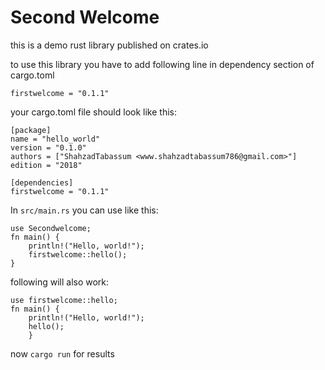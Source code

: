 # Second Welcome
this is a demo rust library published on crates.io

to use this library you have to add following line in dependency section of cargo.toml

`firstwelcome = "0.1.1"`

your cargo.toml file should look like this:
```
[package]
name = "hello_world"
version = "0.1.0"
authors = ["ShahzadTabassum <www.shahzadtabassum786@gmail.com>"]
edition = "2018"

[dependencies]
firstwelcome = "0.1.1"
```

In `src/main.rs` you can use like this:

```
use Secondwelcome;
fn main() {
    println!("Hello, world!");
    firstwelcome::hello();
}
```
following will also work:
```
use firstwelcome::hello;
fn main() {
    println!("Hello, world!");
    hello();
    }
```

now `cargo run` for results
